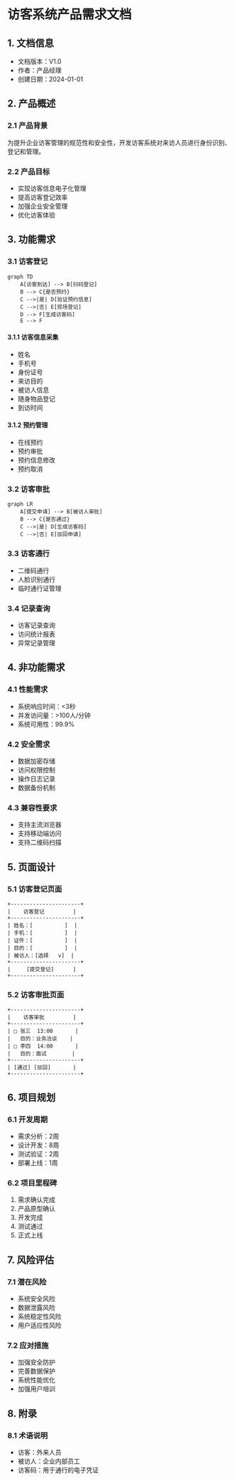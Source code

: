  # 访客系统产品需求文档

## 1. 文档信息

- 文档版本：V1.0
- 作者：产品经理
- 创建日期：2024-01-01

## 2. 产品概述

### 2.1 产品背景
为提升企业访客管理的规范性和安全性，开发访客系统对来访人员进行身份识别、登记和管理。

### 2.2 产品目标
- 实现访客信息电子化管理
- 提高访客登记效率
- 加强企业安全管理
- 优化访客体验

## 3. 功能需求

### 3.1 访客登记
```mermaid
graph TD
    A[访客到达] --> B[扫码登记]
    B --> C{是否预约}
    C -->|是| D[验证预约信息]
    C -->|否| E[现场登记]
    D --> F[生成访客码]
    E --> F
```

#### 3.1.1 访客信息采集
- 姓名
- 手机号
- 身份证号
- 来访目的
- 被访人信息
- 随身物品登记
- 到访时间

#### 3.1.2 预约管理
- 在线预约
- 预约审批
- 预约信息修改
- 预约取消

### 3.2 访客审批
```mermaid
graph LR
    A[提交申请] --> B[被访人审批]
    B --> C{是否通过}
    C -->|是| D[生成访客码]
    C -->|否| E[驳回申请]
```

### 3.3 访客通行
- 二维码通行
- 人脸识别通行
- 临时通行证管理

### 3.4 记录查询
- 访客记录查询
- 访问统计报表
- 异常记录管理

## 4. 非功能需求

### 4.1 性能需求
- 系统响应时间：<3秒
- 并发访问量：>100人/分钟
- 系统可用性：99.9%

### 4.2 安全需求
- 数据加密存储
- 访问权限控制
- 操作日志记录
- 数据备份机制

### 4.3 兼容性要求
- 支持主流浏览器
- 支持移动端访问
- 支持二维码扫描

## 5. 页面设计

### 5.1 访客登记页面
```
+----------------------+
|    访客登记         |
+----------------------+
| 姓名：[          ]  |
| 手机：[          ]  |
| 证件：[          ]  |
| 目的：[          ]  |
| 被访人：[选择   v]  |
+----------------------+
|     [提交登记]      |
+----------------------+
```

### 5.2 访客审批页面
```
+----------------------+
|    访客审批         |
+----------------------+
| □ 张三  13:00       |
|   目的：业务洽谈    |
| □ 李四  14:00       |
|   目的：面试        |
+----------------------+
| [通过] [驳回]       |
+----------------------+
```

## 6. 项目规划

### 6.1 开发周期
- 需求分析：2周
- 设计开发：8周
- 测试验证：2周
- 部署上线：1周

### 6.2 项目里程碑
1. 需求确认完成
2. 产品原型确认
3. 开发完成
4. 测试通过
5. 正式上线

## 7. 风险评估

### 7.1 潜在风险
- 系统安全风险
- 数据泄露风险
- 系统稳定性风险
- 用户适应性风险

### 7.2 应对措施
- 加强安全防护
- 完善数据保护
- 系统性能优化
- 加强用户培训

## 8. 附录

### 8.1 术语说明
- 访客：外来人员
- 被访人：企业内部员工
- 访客码：用于通行的电子凭证